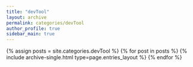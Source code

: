 ```yaml
---
title: "devTool"
layout: archive
permalink: categories/devTool
author_profile: true
sidebar_main: true
---
```




{% assign posts = site.categories.devTool %}
{% for post in posts %} {% include archive-single.html type=page.entries_layout %} {% endfor %}

